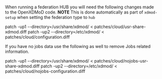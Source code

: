 When running a federation HUB you will need the following changes made to the OpenXDMoD code.
**NOTE** This is done automatically as part of `xdmod-setup` when setting the federation type to `hub`

patch -up1 --directory=/usr/share/xdmod/ < patches/cloud/usr-share-xdmod.diff
patch -up2 --directory=/etc/xdmod/ < patches/cloud/configuration.diff

If you have no jobs data use the following as well to remove Jobs related information.

patch -up1 --directory=/usr/share/xdmod/ < patches/cloud/nojobs-usr-share-xdmod.diff
patch -up2 --directory=/etc/xdmod/ < patches/cloud/nojobs-configuration.diff
